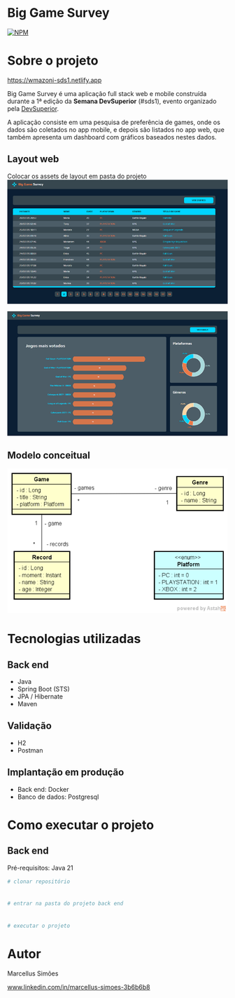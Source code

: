 # Big Game Survey 
[![NPM](https://img.shields.io/badge/license-MIT-green
)](https://github.com/MarcelluSimoes/base-readme/blob/main/LICENSE) 

# Sobre o projeto

https://wmazoni-sds1.netlify.app

Big Game Survey é uma aplicação full stack web e mobile construída durante a 1ª edição da **Semana DevSuperior** (#sds1), evento organizado pela [DevSuperior](https://devsuperior.com "Site da DevSuperior").

A aplicação consiste em uma pesquisa de preferência de games, onde os dados são coletados no app mobile, e depois são listados no app web, que também apresenta um dashboard com gráficos baseados nestes dados.

## Layout web

Colocar os assets de layout em pasta do projeto 
![Web 1](https://github.com/acenelio/assets/raw/main/sds1/web1.png)

![Web 2](https://github.com/acenelio/assets/raw/main/sds1/web2.png)

## Modelo conceitual
![Modelo Conceitual](https://github.com/acenelio/assets/raw/main/sds1/modelo-conceitual.png)

# Tecnologias utilizadas
## Back end
- Java
- Spring Boot (STS) 
- JPA / Hibernate
- Maven

## Validação
- H2
- Postman

## Implantação em produção
- Back end: Docker
- Banco de dados: Postgresql

# Como executar o projeto

## Back end
Pré-requisitos: Java 21

```bash
# clonar repositório


# entrar na pasta do projeto back end


# executar o projeto

```

# Autor

Marcellus Simões

www.linkedin.com/in/marcellus-simoes-3b6b6b8

